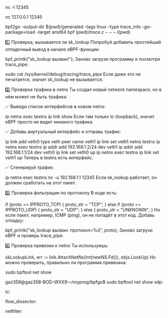 
nc -l 12345

nc 127.0.0.1 12345

bpf2go -output-dir $(pwd)/generated -tags linux -type trace_info -go-package=load -target amd64 bpf $(pwd)/trace.c -- -I$(pwd)


1️⃣ Проверка, вызывается ли sk_lookup
Попробуй добавить простейший отладочный вывод в начало eBPF-функции:


bpf_printk("sk_lookup вызван!");
Заново загрузи программу и посмотри trace_pipe:


sudo cat /sys/kernel/debug/tracing/trace_pipe
Если даже это не печатается, значит sk_lookup не вызывается.

2️⃣ Проверка трафика в netns
Ты создал новый network namespace, но в нём может не быть трафика.

✅ Выведи список интерфейсов в новом netns:


ip netns exec testns ip link show
Если там только lo (loopback), значит eBPF просто не видит никакого трафика.

✅ Добавь виртуальный интерфейс и отправь трафик:


ip link add veth0 type veth peer name veth1
ip link set veth1 netns testns
ip netns exec testns ip addr add 192.168.1.2/24 dev veth1
ip addr add 192.168.1.1/24 dev veth0
ip link set veth0 up
ip netns exec testns ip link set veth1 up
Теперь в testns есть интерфейс.

✅ Сгенерируй трафик:


ip netns exec testns nc -u 192.168.1.1 12345
Если sk_lookup работает, он должен сработать на этот пакет.

3️⃣ Проверка фильтрации по протоколу
В коде есть:


if (proto == IPPROTO_TCP) {
    proto_str = "TCP";
} else if (proto == IPPROTO_UDP) {
    proto_str = "UDP";
} else {
    proto_str = "UNKNOWN";
}
Но если пакет, например, ICMP (ping), он не попадёт в этот код.
Добавь отладку:


bpf_printk("sk_lookup вызван: протокол=%d", proto);
Заново загрузи eBPF и проверь trace_pipe.

4️⃣ Проверка привязки к netns
Ты используешь:

skLookupLink, err := link.AttachNetNs(int(newNS.Fd()), objs.LookUp)
Но можно проверить, правильно ли программа привязана:


sudo bpftool net show


gaz358@gaz358-BOD-WXX9:~/myprog/bpfgo$ sudo bpftool net show
xdp:

tc:

flow_dissector:

netfilter:







